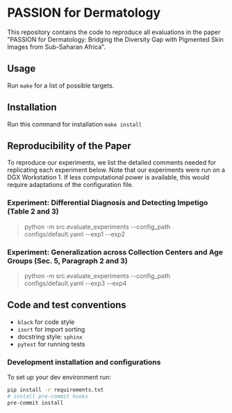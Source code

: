 # PASSION for Dermatology
This repository contains the code to reproduce all evaluations in the paper "PASSION for Dermatology: Bridging the Diversity Gap with Pigmented Skin Images from Sub-Saharan Africa".

## Usage
Run `make` for a list of possible targets.

## Installation
Run this command for installation
`make install`

## Reproducibility of the Paper
To reproduce our experiments, we list the detailed comments needed for replicating each experiment below.
Note that our experiments were run on a DGX Workstation 1.
If less computational power is available, this would require adaptations of the configuration file.

### Experiment: Differential Diagnosis and Detecting Impetigo (Table 2 and 3)
> python -m src.evaluate_experiments --config_path configs/default.yaml --exp1 --exp2

### Experiment: Generalization across Collection Centers and Age Groups (Sec. 5, Paragraph 2 and 3)
> python -m src.evaluate_experiments --config_path configs/default.yaml --exp3 --exp4

## Code and test conventions
- `black` for code style
- `isort` for import sorting
- docstring style: `sphinx`
- `pytest` for running tests

### Development installation and configurations
To set up your dev environment run:
```bash
pip install -r requirements.txt
# install pre-commit hooks
pre-commit install
```
